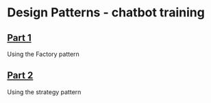 # Design Patterns - chatbot training

## [Part 1](./part-1/)

Using the Factory pattern

## [Part 2](./part-2/)

Using the strategy pattern